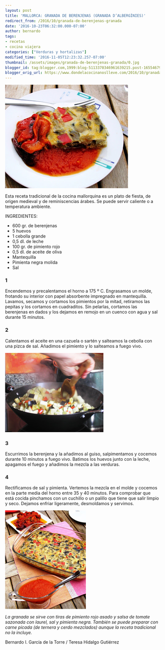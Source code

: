 ```yaml
---
layout: post
title: 'MALLORCA: GRANADA DE BERENJENAS (GRANADA D’ALBERGÍNIES)'
redirect_from: /2016/10/granada-de-berenjenas-granada
date: '2016-10-23T06:32:00.000-07:00'
author: bernardo
tags:
- recetas
- cocina viajera
categories: ["Verduras y hortalizas"]
modified_time: '2016-11-05T12:23:32.257-07:00'
thumbnail: /assets/images/granada-de-berenjenas-granada/0.jpg
blogger_id: tag:blogger.com,1999:blog-5113370346961639215.post-1655467939163880408
blogger_orig_url: https://www.dondelacocinanoslleve.com/2016/10/granada-de-berenjenas-granada.html
---
```

![](/assets/images/granada-de-berenjenas-granada/0.jpg)

  
Esta receta tradicional de la cocina mallorquina es un plato de fiesta, de origen medieval y de reminiscencias árabes. Se puede servir caliente o a temperatura ambiente.  

INGREDIENTES:
* 600 gr. de berenjenas
* 5 huevos
* 1 cebolla grande
* 0,5 dl. de leche
* 100 gr. de pimiento rojo
* 0,5 dl. de aceite de oliva
* Mantequilla
* Pimienta negra molida
* Sal  

### 1

Encendemos y precalentamos el horno a 175 º C. Engrasamos un molde, frotando su interior con papel absorbente impregnado en mantequilla. Lavamos, secamos y cortamos los pimientos por la mitad, retiramos las pepitas y los cortamos en cuadraditos. Sin pelarlas, cortamos las berenjenas en dados y los dejamos en remojo en un cuenco con agua y sal durante 15 minutos.  

### 2

Calentamos el aceite en una cazuela o sartén y salteamos la cebolla con una pizca de sal. Añadimos el pimiento y lo salteamos a fuego vivo.  

![](/assets/images/granada-de-berenjenas-granada/1.jpg)

  

### 3

Escurrimos la berenjena y la añadimos al guiso, salpimentamos y cocemos durante 10 minutos a fuego vivo. Batimos los huevos junto con la leche, apagamos el fuego y añadimos la mezcla a las verduras.  

### 4

Rectificamos de sal y pimienta. Vertemos la mezcla en el molde y cocemos en la parte media del horno entre 35 y 40 minutos. Para comprobar que está cocida pinchamos con un cuchillo o un palillo que tiene que salir limpio y seco. Dejamos enfriar ligeramente, desmoldamos y servimos.  

![](/assets/images/granada-de-berenjenas-granada/2.jpg)

  
_La granada se sirve con tiras de pimiento rojo asado y salsa de tomate sazonada con laurel, sal y pimienta negra. También se puede preparar con carne picada (de ternera y cerdo mezclados) aunque la receta tradicional no la incluye._  

Bernardo I. García de la Torre / Teresa Hidalgo Gutiérrez
